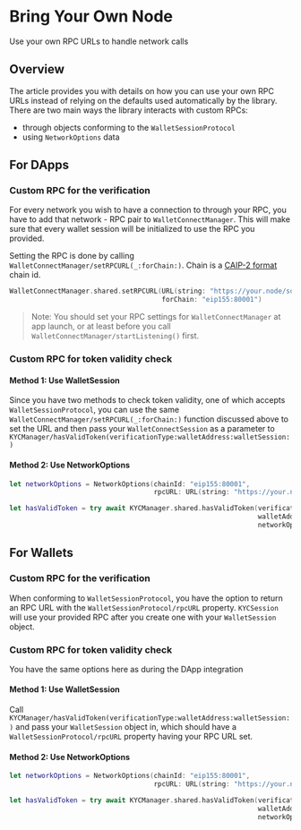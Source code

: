 # Bring Your Own Node

Use your own RPC URLs to handle network calls

## Overview

The article provides you with details on how you can use your own RPC URLs instead of relying on the defaults used automatically by the library. There are two main ways the library interacts with custom RPCs: 
- through objects conforming to the ``WalletSessionProtocol``
- using ``NetworkOptions`` data

## For DApps


### Custom RPC for the verification

For every network you wish to have a connection to through your RPC, you have to add that network - RPC pair to ``WalletConnectManager``. This will make sure that every wallet session will be initialized to use the RPC you provided. 

Setting the RPC is done by calling ``WalletConnectManager/setRPCURL(_:forChain:)``. Chain is a [CAIP-2 format](https://github.com/ChainAgnostic/CAIPs/blob/master/CAIPs/caip-2.md) chain id.

```swift
WalletConnectManager.shared.setRPCURL(URL(string: "https://your.node/some/thing")!, 
                                      forChain: "eip155:80001")
```

> Note: You should set your RPC settings for ``WalletConnectManager`` at app launch, or at least before you call ``WalletConnectManager/startListening()`` first.

### Custom RPC for token validity check

#### Method 1: Use WalletSession

Since you have two methods to check token validity, one of which accepts ``WalletSessionProtocol``, you can use the same ``WalletConnectManager/setRPCURL(_:forChain:)`` function discussed above to set the URL and then pass your ``WalletConnectSession`` as a parameter to ``KYCManager/hasValidToken(verificationType:walletAddress:walletSession:)``

#### Method 2: Use NetworkOptions

```swift
let networkOptions = NetworkOptions(chainId: "eip155:80001", 
                                    rpcURL: URL(string: "https://your.node/some/thing")!)

let hasValidToken = try await KYCManager.shared.hasValidToken(verificationType: .kyc,
                                                              walletAddress: walletAddress,
                                                              networkOptions: networkOptions)
```

## For Wallets

### Custom RPC for the verification

When conforming to ``WalletSessionProtocol``, you have the option to return an RPC URL with the ``WalletSessionProtocol/rpcURL`` property.
``KYCSession`` will use your provided RPC after you create one with your `WalletSession` object.

### Custom RPC for token validity check

You have the same options here as during the DApp integration

#### Method 1: Use WalletSession

Call ``KYCManager/hasValidToken(verificationType:walletAddress:walletSession:)`` and pass your `WalletSession` object in, which should have a ``WalletSessionProtocol/rpcURL`` property having your RPC URL set.

#### Method 2: Use NetworkOptions

```swift
let networkOptions = NetworkOptions(chainId: "eip155:80001", 
                                    rpcURL: URL(string: "https://your.node/some/thing")!)

let hasValidToken = try await KYCManager.shared.hasValidToken(verificationType: .kyc,
                                                              walletAddress: walletAddress,
                                                              networkOptions: networkOptions)
```
